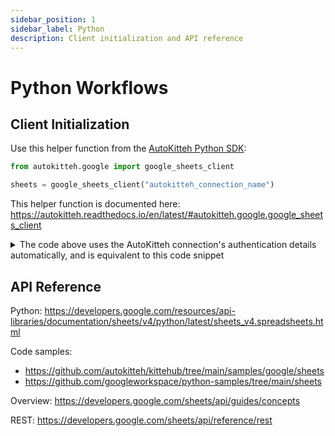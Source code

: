 ```yaml
---
sidebar_position: 1
sidebar_label: Python
description: Client initialization and API reference
---
```


# Python Workflows

## Client Initialization

Use this helper function from the
[AutoKitteh Python SDK](https://pypi.org/project/autokitteh/):

```python
from autokitteh.google import google_sheets_client

sheets = google_sheets_client("autokitteh_connection_name")
```

This helper function is documented here:
https://autokitteh.readthedocs.io/en/latest/#autokitteh.google.google_sheets_client

<details>
  <summary>
    The code above uses the AutoKitteh connection's authentication details
    automatically, and is equivalent to this code snippet
  </summary>

```python
from google.auth.transport.requests import Request
import google.oauth2.credentials as credentials
import google.oauth2.service_account as service_account
from googleapiclient.discovery import build

scopes = [...]

if json_key:
    info = json.loads(json_key)
    creds = service_account.Credentials.from_service_account_info(info, scopes=scopes)
else:
    creds = credentials.Credentials.from_authorized_user_info(...)
    if creds.expired:
        creds.refresh(Request())

sheets = build("sheets", "v4", credentials=creds)
```

</details>

## API Reference

Python:
https://developers.google.com/resources/api-libraries/documentation/sheets/v4/python/latest/sheets_v4.spreadsheets.html

Code samples:

- https://github.com/autokitteh/kittehub/tree/main/samples/google/sheets
- https://github.com/googleworkspace/python-samples/tree/main/sheets

Overview:
https://developers.google.com/sheets/api/guides/concepts

REST:
https://developers.google.com/sheets/api/reference/rest
